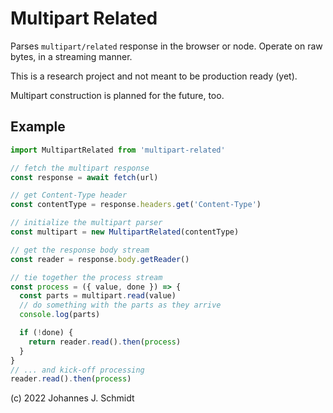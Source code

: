 # Multipart Related
Parses `multipart/related` response in the browser or node. Operate on raw bytes, in a streaming manner.

This is a research project and not meant to be production ready (yet).

Multipart construction is planned for the future, too.

## Example
```js
import MultipartRelated from 'multipart-related'

// fetch the multipart response
const response = await fetch(url)

// get Content-Type header
const contentType = response.headers.get('Content-Type')

// initialize the multipart parser
const multipart = new MultipartRelated(contentType)

// get the response body stream
const reader = response.body.getReader()

// tie together the process stream
const process = ({ value, done }) => {
  const parts = multipart.read(value)
  // do something with the parts as they arrive
  console.log(parts)

  if (!done) {
    return reader.read().then(process)
  }
}
// ... and kick-off processing
reader.read().then(process)
```

(c) 2022 Johannes J. Schmidt

